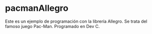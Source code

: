 # pacmanAllegro

Este es un ejemplo de programación con la librería Allegro. Se trata del famoso juego Pac-Man. Programado en Dev C.
